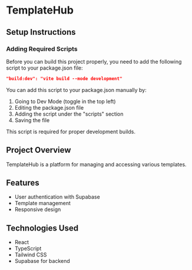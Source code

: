 
# TemplateHub

## Setup Instructions

### Adding Required Scripts

Before you can build this project properly, you need to add the following script to your package.json file:

```json
"build:dev": "vite build --mode development"
```

You can add this script to your package.json manually by:

1. Going to Dev Mode (toggle in the top left)
2. Editing the package.json file
3. Adding the script under the "scripts" section
4. Saving the file

This script is required for proper development builds.

## Project Overview

TemplateHub is a platform for managing and accessing various templates.

## Features

- User authentication with Supabase
- Template management
- Responsive design

## Technologies Used

- React
- TypeScript
- Tailwind CSS
- Supabase for backend
